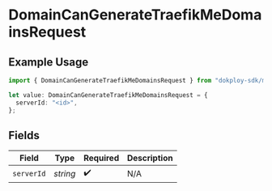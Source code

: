 # DomainCanGenerateTraefikMeDomainsRequest

## Example Usage

```typescript
import { DomainCanGenerateTraefikMeDomainsRequest } from "dokploy-sdk/models/operations";

let value: DomainCanGenerateTraefikMeDomainsRequest = {
  serverId: "<id>",
};
```

## Fields

| Field              | Type               | Required           | Description        |
| ------------------ | ------------------ | ------------------ | ------------------ |
| `serverId`         | *string*           | :heavy_check_mark: | N/A                |
